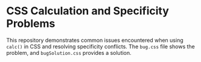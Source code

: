 # CSS Calculation and Specificity Problems
This repository demonstrates common issues encountered when using `calc()` in CSS and resolving specificity conflicts.
The `bug.css` file shows the problem, and `bugSolution.css` provides a solution.
